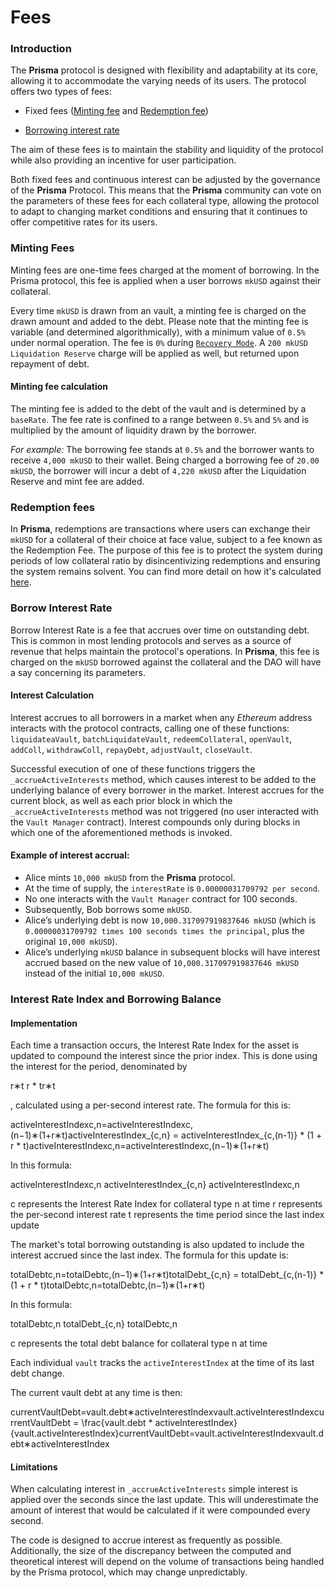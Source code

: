# Fees

### Introduction

The **Prisma** protocol is designed with flexibility and adaptability at its core, allowing it to accommodate the varying needs of its users. The protocol offers two types of fees:

*   Fixed fees ([Minting fee](/protocol-concepts/fees#1.-minting-fees) and [Redemption fee](/protocol-concepts/fees#2.-redemption-fees))
    

*   ​[Borrowing interes](/protocol-concepts/fees#3.-borrow-interest-rate)​[t rate](/protocol-concepts/fees#3.-borrow-interest-rate)​
    

The aim of these fees is to maintain the stability and liquidity of the protocol while also providing an incentive for user participation.

Both fixed fees and continuous interest can be adjusted by the governance of the **Prisma** Protocol. This means that the **Prisma** community can vote on the parameters of these fees for each collateral type, allowing the protocol to adapt to changing market conditions and ensuring that it continues to offer competitive rates for its users.

### Minting Fees

Minting fees are one-time fees charged at the moment of borrowing. In the Prisma protocol, this fee is applied when a user borrows `mkUSD` against their collateral.

Every time `mkUSD` is drawn from an vault, a minting fee is charged on the drawn amount and added to the debt. Please note that the minting fee is variable (and determined algorithmically), with a minimum value of `0.5%` under normal operation. The fee is `0%` during [`Recovery Mode`](/protocol-concepts/recovery-mode). A `200 mkUSD` `Liquidation Reserve` charge will be applied as well, but returned upon repayment of debt.

#### Minting fee calculation

The minting fee is added to the debt of the vault and is determined by a `baseRate`. The fee rate is confined to a range between `0.5%` and `5%` and is multiplied by the amount of liquidity drawn by the borrower.

_For example:_ The borrowing fee stands at `0.5%` and the borrower wants to receive `4,000 mkUSD` to their wallet. Being charged a borrowing fee of `20.00 mkUSD`, the borrower will incur a debt of `4,220 mkUSD` after the Liquidation Reserve and mint fee are added.

### Redemption fees

In **Prisma**, redemptions are transactions where users can exchange their `mkUSD` for a collateral of their choice at face value, subject to a fee known as the Redemption Fee. The purpose of this fee is to protect the system during periods of low collateral ratio by disincentivizing redemptions and ensuring the system remains solvent. You can find more detail on how it's calculated [here](/protocol-concepts/redemptions).

### Borrow Interest Rate

Borrow Interest Rate is a fee that accrues over time on outstanding debt. This is common in most lending protocols and serves as a source of revenue that helps maintain the protocol's operations. In **Prisma**, this fee is charged on the `mkUSD` borrowed against the collateral and the DAO will have a say concerning its parameters.

#### Interest Calculation

Interest accrues to all borrowers in a market when any _Ethereum_ address interacts with the protocol contracts, calling one of these functions: `liquidateaVault`, `batchLiquidateVault`, `redeemCollateral`, `openVault`, `addColl`, `withdrawColl`, `repayDebt`, `adjustVault`, `closeVault`.

Successful execution of one of these functions triggers the `_accrueActiveInterests` method, which causes interest to be added to the underlying balance of every borrower in the market. Interest accrues for the current block, as well as each prior block in which the `_accrueActiveInterests` method was not triggered (no user interacted with the `Vault Manager` contract). Interest compounds only during blocks in which one of the aforementioned methods is invoked.

#### Example of interest accrual:

*   Alice mints `10,000 mkUSD` from the **Prisma** protocol.
*   At the time of supply, the `interestRate` is `0.00000031709792 per second`.
*   No one interacts with the `Vault Manager` contract for 100 seconds.
*   Subsequently, Bob borrows some `mkUSD`.
*   Alice’s underlying debt is now `10,000.317097919837646 mkUSD` (which is `0.00000031709792 times 100 seconds times the principal`, plus the original `10,000 mkUSD`).
*   Alice’s underlying `mkUSD` balance in subsequent blocks will have interest accrued based on the new value of `10,000.317097919837646 mkUSD` instead of the initial `10,000 mkUSD`.
    

### Interest Rate Index and Borrowing Balance

#### Implementation

Each time a transaction occurs, the Interest Rate Index for the asset is updated to compound the interest since the prior index. This is done using the interest for the period, denominated by

r∗t r \* tr∗t

, calculated using a per-second interest rate. The formula for this is:

activeInterestIndexc,n\=activeInterestIndexc,(n−1)∗(1+r∗t)activeInterestIndex\_{c,n} = activeInterestIndex\_{c,(n-1)} \* (1 + r \* t)activeInterestIndexc,n​\=activeInterestIndexc,(n−1)​∗(1+r∗t)

In this formula:


activeInterestIndexc,n activeInterestIndex\_{c,n} activeInterestIndexc,n​
    
c represents the Interest Rate Index for collateral type
n at time
​r represents the per-second interest rate
​t represents the time period since the last index update
    

The market's total borrowing outstanding is also updated to include the interest accrued since the last index. The formula for this update is:

totalDebtc,n\=totalDebtc,(n−1)∗(1+r∗t)totalDebt\_{c,n} = totalDebt\_{c,(n-1)} \* (1 + r \* t)totalDebtc,n​\=totalDebtc,(n−1)​∗(1+r∗t)

In this formula:

totalDebtc,n totalDebt\_{c,n} totalDebtc,n​

c represents the total debt balance for collateral type
n at time


Each individual `vault` tracks the `activeInterestIndex` at the time of its last debt change.

The current vault debt at any time is then:

currentVaultDebt\=vault.debt∗activeInterestIndexvault.activeInterestIndexcurrentVaultDebt = \\frac{vault.debt \* activeInterestIndex}{vault.activeInterestIndex}currentVaultDebt\=vault.activeInterestIndexvault.debt∗activeInterestIndex​

#### Limitations

When calculating interest in `_accrueActiveInterests` simple interest is applied over the seconds since the last update. This will underestimate the amount of interest that would be calculated if it were compounded every second.

The code is designed to accrue interest as frequently as possible. Additionally, the size of the discrepancy between the computed and theoretical interest will depend on the volume of transactions being handled by the Prisma protocol, which may change unpredictably.
